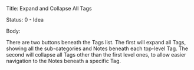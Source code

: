 Title:  Expand and Collapse All Tags

Status: 0 - Idea

Body: 

There are two buttons beneath the Tags list. The first will expand all Tags, showing all the sub-categories and Notes beneath each top-level Tag. The second will collapse all Tags other than the first level ones, to allow easier navigation to the Notes beneath a specific Tag. 

